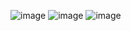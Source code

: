 ![image](https://github.com/user-attachments/assets/296bae94-6df0-4f1b-a757-5cd7ff1ee07d)
![image](https://github.com/user-attachments/assets/de44822c-1862-4a6f-b44b-28f1deb86c90)
![image](https://github.com/user-attachments/assets/e0918d1e-2269-4fbf-aed3-af29e681938a)

